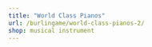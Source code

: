 ```yaml
---
title: "World Class Pianos"
url: /burlingame/world-class-pianos-2/
shop: musical instrument
---
```


